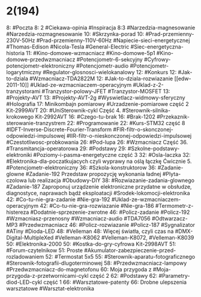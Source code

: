 # 2(194)

8: #Poczta 
	8: 2 #Ciekawa-opinia #Inspiracja
	8:3  #Narzedzia-magnesowanie #Narzedzia-rozmagnesowanie
10: #Skrzynka-porad 
	10: #Prad-przemienny-230V-50Hz #Prad-przemienny-110V-60Hz #Napiecie-sieci-energetycznej #Thomas-Edison #Nicola-Tesla #General-Electric #Siec-energetyczna-historia
	11: #Kino-domowe-wzmacniacz  #Kino-domowe-5p1 #Kino-domowe-przedwzmacniacz #Potencjometr-6-sekcyjny #Cyfrowy-potencjometr-elektroniczny #Potencjometr-audio #Potencjometr-logarytmiczny #Regulator-glosnosci-wielokanalowy
12: #Konkurs 
	12: #Jak-to-dziala #Wzmacniacz-TDA2822M
	12: #Jak-to-dziala-rozwiazanie [[edw-2011-10]] #Uklad-ze-wzmacniaczem-operacyjnym #Uklad-z-2-tranzystorami #Tranzystor-polowy-JFET #Tranzystor-MOSFET 
13: #Projekty-AVT
	13: #Projekty-AVT-2g  #Wyswietlacz-widmowy-sferyczny #Holografia 
	17:  Minikombajn pomiarowy #Urzadzenie-pomiarowe część 2 Kit-2999AVT
	20: #UniSterownik-cykl Część 4. #Sterownik-silnika-krokowego Kit-2992AVT
16: #Czego-tu-brak 
	16: #Brak-1202 #Przekaznik-sterowanie-tranzystrem 
22: #Programowanie 
	22: #Kurs-STM32 część 8 #IDFT-Inverse-Discrete-Fourier-Transform #FIR-filtr-o-skonczonej-odpowiedzi-impulsowej #IIR-filtr-o-nieskonczonej-odpowiedzi-impulsowej #Czestotliwosc-probkowania
26: #Pod-lupa 
	26: #Wzmacniacz  Część 36. #Transmitancja-operatorowa 
29: #Podstawy 
	29: #Szkolne-podstawy-elektroniki #Poziomy-i-pasma-energetyczne część 3
32: #Osla-laczka 
	32: #Elektronika-dla-poczatkujacych czyli wyprawy na oślą łączkę Ćwicznie 5. #Potencjometr-elektroniczny 
36: #Szkola-konstruktorow 
	36: #Zadanie-glowne #Zadanie-192 Przedstaw propozycję wykonania ładnej #Plyta-czolowa lub realizacja #Obudowy-DIY 
	38: #Rozwiazanie-zadania-glownego #Zadanie-187 Zaproponuj urządzenie elektroniczne przydatne w  obsłudze, diagnostyce, naprawach bądź eksploatacji #Srodek-lokomocji-elektronika  
	42: #Co-tu-nie-gra-zadanie #Nie-gra-192 #Uklad-ze-wzmacniaczem-operacyjnym 
	42: #Co-tu-nie-gra-rozwiazanie #Nie-gra-186 #Termometr-z-histereza #Dodatnie-sprzezenie-zwrotne 
	46: #Policz-zadanie #Policz-192 #Wzmacniasz-przenosny #Wzmacniacz-audio #TDA7056 #Odtwarzacz-MP3 #Przedwzmacniacz 
	46: #Policz-rozwiazanie #Policz-187 #Sygnalizator #ATiny #Dioda-LED 
48: #Velleman 
	48: Więcej światła, czyli czas na #DMX-Digital-MultipleXed #Velleman-K8062 #Velleman-K8072, #Velleman-K8039
50: #Elektronika-2000 
	50: #Kostka-do-gry-cyfrowa Kit-2998AVT
51: #Forum-czytelnikow 
	51: Proste #Akumulator-zabezpieczenie-przed-rozladowaniem 
	52: #Termostat 5x5
	55: #Sterownik-aparatu-fotograficznego #Sterownik-fotografii-dlugoterminowej
	58: #Przedwzmacniacz-lampowy #Przedwzmacniacz-do-magnetofonu
	60:  Moja przygoda z #Moja-przygoda-z-przetwornicami-cykl część 2
62: #Podstawy 
	62: #Parametry-diod-LED-cykl część 1
66: #Warsztatowe-patenty 
	66: Drobne ulepszenia warsztatowe #Warsztat-elektronika 
	
	


	
	
